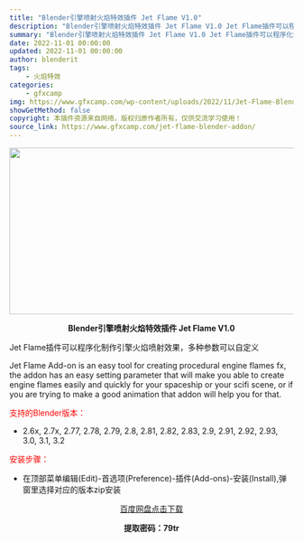 ```yaml
---
title: "Blender引擎喷射火焰特效插件 Jet Flame V1.0"
description: "Blender引擎喷射火焰特效插件 Jet Flame V1.0 Jet Flame插件可以程序化制作引擎火焰喷射效果，多种参数可以自定义 Jet Flame Add-on is an easy to..."
summary: "Blender引擎喷射火焰特效插件 Jet Flame V1.0 Jet Flame插件可以程序化制作引擎火焰喷射效果，多种参数可以自定义 Jet Flame Add-on is an easy to..."
date: 2022-11-01 00:00:00
updated: 2022-11-01 00:00:00
author: blenderit
tags: 
    - 火焰特效
categories:
    - gfxcamp
img: https://www.gfxcamp.com/wp-content/uploads/2022/11/Jet-Flame-Blender-Addon.jpg
showGetMethod: false
copyright: 本插件资源来自网络，版权归原作者所有，仅供交流学习使用！
source_link: https://www.gfxcamp.com/jet-flame-blender-addon/
---
```

<div><p><img decoding="async" class="aligncenter size-full wp-image-107950" src="https://www.gfxcamp.com/wp-content/uploads/2022/11/Jet-Flame-Blender-Addon.jpg" data-src="https://www.gfxcamp.com/wp-content/uploads/2022/11/Jet-Flame-Blender-Addon.jpg" alt="" width="590" height="295" data-srcset="https://www.gfxcamp.com/wp-content/uploads/2022/11/Jet-Flame-Blender-Addon.jpg 590w, https://www.gfxcamp.com/wp-content/uploads/2022/11/Jet-Flame-Blender-Addon-150x75.jpg 150w" data-sizes="(max-width: 590px) 100vw, 590px"></p><p style="text-align: center;"><strong>Blender引擎喷射火焰特效插件 Jet Flame V1.0</strong></p><p>Jet Flame插件可以程序化制作引擎火焰喷射效果，多种参数可以自定义</p><p>Jet Flame Add-on is an easy tool for creating procedural engine flames fx, the addon has an easy setting parameter that will make you able to create engine flames easily and quickly for your spaceship or your scifi scene, or if you are trying to make a good animation that addon will help you for that.</p><p style="text-align: left;"><span style="color: #ff0000;">支持的Blender版本：</span></p><ul>
<li style="text-align: left;">2.6x, 2.7x, 2.77, 2.78, 2.79, 2.8, 2.81, 2.82, 2.83, 2.9, 2.91, 2.92, 2.93, 3.0, 3.1, 3.2</li>
</ul><p><span style="color: #ff0000;">安装步骤：</span></p><ul>
<li>在顶部菜单编辑(Edit)-首选项(Preference)-插件(Add-ons)-安装(Install),弹窗里选择对应的版本zip安装</li>
</ul><p style="text-align: center;"><a class="maxbutton-3 maxbutton maxbutton-baidu" target="_blank" rel="noopener" href="https://pan.baidu.com/s/10sGiDpP40acZdE4Up67i9w?pwd=79tr"><span class="mb-text">百度网盘点击下载</span></a></p><p style="text-align: center;"><strong>提取密码：79tr</strong></p></div>